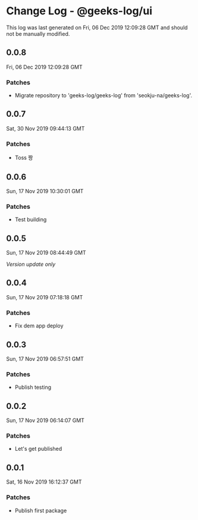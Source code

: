 # Change Log - @geeks-log/ui

This log was last generated on Fri, 06 Dec 2019 12:09:28 GMT and should not be manually modified.

## 0.0.8
Fri, 06 Dec 2019 12:09:28 GMT

### Patches

- Migrate repository to 'geeks-log/geeks-log' from 'seokju-na/geeks-log'.

## 0.0.7
Sat, 30 Nov 2019 09:44:13 GMT

### Patches

- Toss 짱

## 0.0.6
Sun, 17 Nov 2019 10:30:01 GMT

### Patches

- Test building

## 0.0.5
Sun, 17 Nov 2019 08:44:49 GMT

*Version update only*

## 0.0.4
Sun, 17 Nov 2019 07:18:18 GMT

### Patches

- Fix dem app deploy

## 0.0.3
Sun, 17 Nov 2019 06:57:51 GMT

### Patches

- Publish testing

## 0.0.2
Sun, 17 Nov 2019 06:14:07 GMT

### Patches

- Let's get published

## 0.0.1
Sat, 16 Nov 2019 16:12:37 GMT

### Patches

- Publish first package

